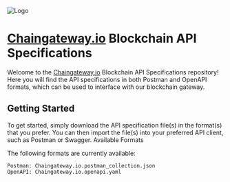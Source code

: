 
![Logo](https://www.eu-startups.com/wp-content/uploads/2020/10/Logo_gradient_1000x1000-500x500.png) 


# [Chaingateway.io](https://chaingateway.io) Blockchain API Specifications

Welcome to the [Chaingateway.io](https://chaingateway.io) Blockchain API Specifications repository! Here you will find the API specifications in both Postman and OpenAPI formats, which can be used to interface with our blockchain gateway.

## Getting Started
To get started, simply download the API specification file(s) in the format(s) that you prefer. You can then import the file(s) into your preferred API client, such as Postman or Swagger.
Available Formats

The following formats are currently available:

    Postman: Chaingateway.io.postman_collection.json
    OpenAPI: Chaingateway.io.openapi.yaml
